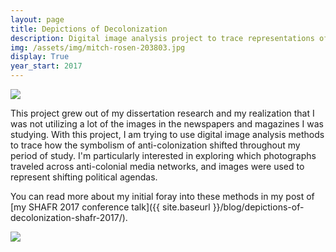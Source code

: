 ```yaml
---
layout: page
title: Depictions of Decolonization
description: Digital image analysis project to trace representations of anti-colonialism, 2017-Present
img: /assets/img/mitch-rosen-203803.jpg
display: True
year_start: 2017
---
```


<img src="{{ site.baseurl }}/assets/img/median_v_brightness_full.jpg" id="project_img" />

This project grew out of my dissertation research and my realization that I was not utilizing a lot of the images in the newspapers and magazines I was studying. With this project, I am trying to use digital image analysis methods to trace how the symbolism of anti-colonization shifted throughout my period of study. I'm particularly interested in exploring which photographs traveled across anti-colonial media networks, and images were used to represent shifting political agendas. 

You can read more about my initial foray into these methods in my post of [my SHAFR 2017 conference talk]({{ site.baseurl }}/blog/depictions-of-decolonization-shafr-2017/).

<img src="{{ site.baseurl }}/assets/img/Plots_of_covers.gif" id="project_img" />